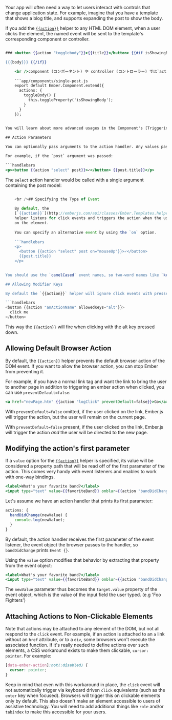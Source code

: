Your app will often need a way to let users interact with controls that change application state. For example, imagine that you have a template that shows a blog title, and supports expanding the post to show the body.

If you add the [`{{action}}`](http://emberjs.com/api/classes/Ember.Templates.helpers.html#method_action) helper to any HTML DOM element, when a user clicks the element, the named event will be sent to the template's corresponding component or controller.

```app/templates/components/single-post.hbs 

### <button {{action "togglebody"}}>{{title}}</button> {{#if isShowingBody}} 

{{{body}}} {{/if}}

    <br />component (コンポーネント) や controller (コントローラー) では`actions` hook (`アクション` フック) のアクションを定義することができます。
    
    ```app/components/single-post.js
    export default Ember.Component.extend({
      actions: {
        toggleBody() {
          this.toggleProperty('isShowingBody');
        }
      }
    });
    

You will learn about more advanced usages in the Component's [Triggering Changes With Actions](/components/triggering-changes-with-actions/) guide, but you should familiarize yourself with the following basics first.

## Action Parameters

You can optionally pass arguments to the action handler. Any values passed to the `{{action}}` helper after the action name will be passed to the handler as arguments.

For example, if the `post` argument was passed:

```handlebars
<p><button {{action "select" post}}>✓</button> {{post.title}}</p>
```

The `select` action handler would be called with a single argument containing the post model:

```app/components/single-post.js export default Ember.Component.extend({ actions: { select(post) { console.log(post.get('title')); } } });

    <br />## Specifying the Type of Event
    
    By default, the
    [`{{action}}`](http://emberjs.com/api/classes/Ember.Templates.helpers.html#method_action)
    helper listens for click events and triggers the action when the user clicks
    on the element.
    
    You can specify an alternative event by using the `on` option.
    
    ```handlebars
    <p>
      <button {{action "select" post on="mouseUp"}}>✓</button>
      {{post.title}}
    </p>
    

You should use the `camelCased` event names, so two-word names like `keypress` become `keyPress`.

## Allowing Modifier Keys

By default the `{{action}}` helper will ignore click events with pressed modifier keys. You can supply an `allowedKeys` option to specify which keys should not be ignored.

```handlebars
<button {{action "anActionName" allowedKeys="alt"}}>
  click me
</button>
```

This way the `{{action}}` will fire when clicking with the alt key pressed down.

## Allowing Default Browser Action

By default, the `{{action}}` helper prevents the default browser action of the DOM event. If you want to allow the browser action, you can stop Ember from preventing it.

For example, if you have a normal link tag and want the link to bring the user to another page in addition to triggering an ember action when clicked, you can use `preventDefault=false`:

```handlebars
<a href="newPage.htm" {{action "logClick" preventDefault=false}}>Go</a>
```

With `preventDefault=false` omitted, if the user clicked on the link, Ember.js will trigger the action, but the user will remain on the current page.

With `preventDefault=false` present, if the user clicked on the link, Ember.js will trigger the action *and* the user will be directed to the new page.

## Modifying the action's first parameter

If a `value` option for the [`{{action}}`](http://emberjs.com/api/classes/Ember.Templates.helpers.html#method_action) helper is specified, its value will be considered a property path that will be read off of the first parameter of the action. This comes very handy with event listeners and enables to work with one-way bindings.

```handlebars
<label>What's your favorite band?</label>
<input type="text" value={{favoriteBand}} onblur={{action "bandDidChange"}} />
```

Let's assume we have an action handler that prints its first parameter:

```js
actions: {
  bandDidChange(newValue) {
    console.log(newValue);
  }
}
```

By default, the action handler receives the first parameter of the event listener, the event object the browser passes to the handler, so `bandDidChange` prints `Event {}`.

Using the `value` option modifies that behavior by extracting that property from the event object:

```handlebars
<label>What's your favorite band?</label>
<input type="text" value={{favoriteBand}} onblur={{action "bandDidChange" value="target.value"}} />
```

The `newValue` parameter thus becomes the `target.value` property of the event object, which is the value of the input field the user typed. (e.g 'Foo Fighters')

## Attaching Actions to Non-Clickable Elements

Note that actions may be attached to any element of the DOM, but not all respond to the `click` event. For example, if an action is attached to an `a` link without an `href` attribute, or to a `div`, some browsers won't execute the associated function. If it's really needed to define actions over such elements, a CSS workaround exists to make them clickable, `cursor: pointer`. For example:

```css
[data-ember-action]:not(:disabled) {
  cursor: pointer;
}
```

Keep in mind that even with this workaround in place, the `click` event will not automatically trigger via keyboard driven `click` equivalents (such as the `enter` key when focused). Browsers will trigger this on clickable elements only by default. This also doesn't make an element accessible to users of assistive technology. You will need to add additional things like `role` and/or `tabindex` to make this accessible for your users.